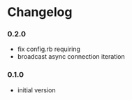 # Changelog

### 0.2.0
* fix config.rb requiring
* broadcast async connection iteration

### 0.1.0
* initial version

